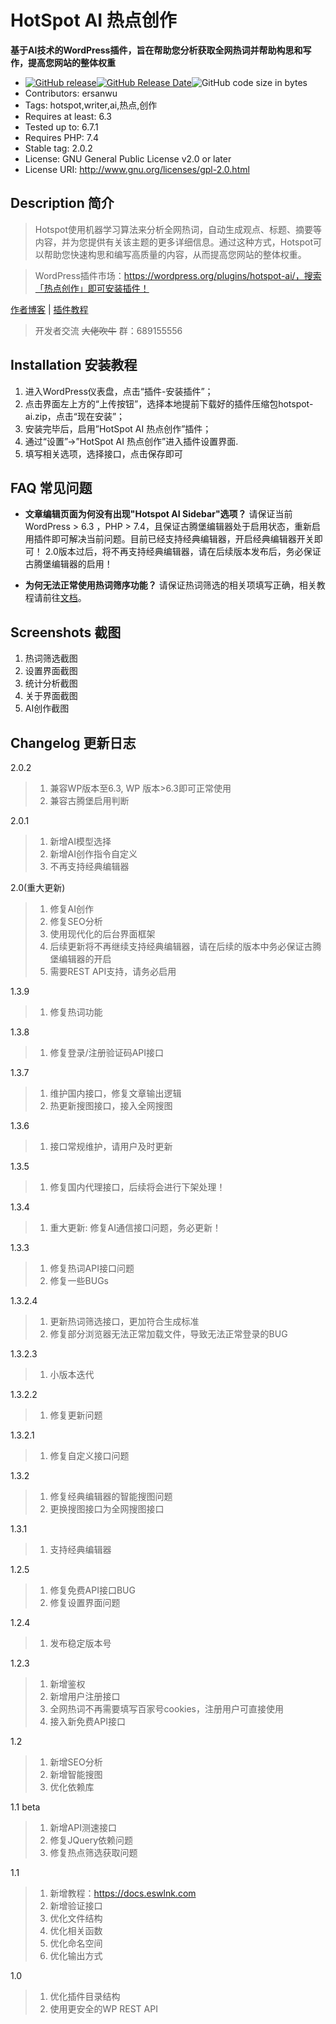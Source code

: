 # HotSpot AI 热点创作
**基于AI技术的WordPress插件，旨在帮助您分析获取全网热词并帮助构思和写作，提高您网站的整体权重**

- [![GitHub release](https://img.shields.io/github/v/release/Eswink/HotSpot-AI.svg?style=for-the-badge&logo=appveyor)](https://github.com/Eswink/HotSpot-AI/releases/latest)[![GitHub Release Date](https://img.shields.io/github/release-date/Eswink/HotSpot-AI?style=for-the-badge&logo=appveyor)](https://github.com/Eswink/HotSpot-AI/releases)![GitHub code size in bytes](https://img.shields.io/github/languages/code-size/Eswink/HotSpot-AI?style=for-the-badge&logo=appveyor)
- Contributors: ersanwu
- Tags: hotspot,writer,ai,热点,创作
- Requires at least: 6.3
- Tested up to: 6.7.1
- Requires PHP: 7.4
- Stable tag: 2.0.2
- License: GNU General Public License v2.0 or later
- License URI: http://www.gnu.org/licenses/gpl-2.0.html


## Description 简介 ##

> Hotspot使用机器学习算法来分析全网热词，自动生成观点、标题、摘要等内容，并为您提供有关该主题的更多详细信息。通过这种方式，Hotspot可以帮助您快速构思和编写高质量的内容，从而提高您网站的整体权重。

> WordPress插件市场：https://wordpress.org/plugins/hotspot-ai/，搜索「热点创作」即可安装插件！

[作者博客](https://blog.eswlnk.com "作者博客") | [插件教程](https://docs.eswlnk.com "插件教程")

> 开发者交流 ~~大佬吹牛~~ 群：689155556

## Installation 安装教程

1. 进入WordPress仪表盘，点击“插件-安装插件”；
2. 点击界面左上方的“上传按钮”，选择本地提前下载好的插件压缩包hotspot-ai.zip，点击“现在安装”；
3. 安装完毕后，启用”HotSpot AI 热点创作”插件；
4. 通过“设置”->”HotSpot AI 热点创作”进入插件设置界面.
5. 填写相关选项，选择接口，点击保存即可


## FAQ 常见问题

- **文章编辑页面为何没有出现"Hotspot AI Sidebar"选项？**
请保证当前WordPress > 6.3 ，PHP > 7.4，且保证古腾堡编辑器处于启用状态，重新启用插件即可解决当前问题。目前已经支持经典编辑器，开启经典编辑器开关即可！
2.0版本过后，将不再支持经典编辑器，请在后续版本发布后，务必保证古腾堡编辑器的启用！

- **为何无法正常使用热词筛序功能？**
请保证热词筛选的相关项填写正确，相关教程请前往<a href="https://docs.eswlnk.com" rel="friend" title="Eswlnk docs">文档</a>。

## Screenshots 截图
1. 热词筛选截图
2. 设置界面截图
3. 统计分析截图
4. 关于界面截图
5. AI创作截图

## Changelog 更新日志

2.0.2

> 1. 兼容WP版本至6.3, WP 版本>6.3即可正常使用
> 2. 兼容古腾堡启用判断

2.0.1

> 1. 新增AI模型选择
> 2. 新增AI创作指令自定义
> 3. 不再支持经典编辑器


2.0(重大更新)

> 1. 修复AI创作
> 2. 修复SEO分析
> 3. 使用现代化的后台界面框架
> 4. 后续更新将不再继续支持经典编辑器，请在后续的版本中务必保证古腾堡编辑器的开启
> 5. 需要REST API支持，请务必启用

1.3.9

> 1. 修复热词功能

1.3.8

> 1. 修复登录/注册验证码API接口

1.3.7

> 1. 维护国内接口，修复文章输出逻辑
> 2. 热更新搜图接口，接入全网搜图

1.3.6

> 1. 接口常规维护，请用户及时更新

1.3.5

> 1. 修复国内代理接口，后续将会进行下架处理！


1.3.4

> 1. 重大更新: 修复AI通信接口问题，务必更新！

1.3.3

> 1. 修复热词API接口问题
> 2. 修复一些BUGs

1.3.2.4

> 1. 更新热词筛选接口，更加符合生成标准
> 2. 修复部分浏览器无法正常加载文件，导致无法正常登录的BUG

1.3.2.3

> 1. 小版本迭代


1.3.2.2

> 1. 修复更新问题


1.3.2.1

> 1. 修复自定义接口问题

1.3.2

> 1. 修复经典编辑器的智能搜图问题
> 2. 更换搜图接口为全网搜图接口


1.3.1

> 1. 支持经典编辑器

1.2.5
> 1. 修复免费API接口BUG
> 2. 修复设置界面问题

1.2.4

> 1. 发布稳定版本号

1.2.3

> 1. 新增鉴权
> 2. 新增用户注册接口
> 3. 全网热词不再需要填写百家号cookies，注册用户可直接使用
> 4. 接入新免费API接口

1.2

> 1. 新增SEO分析
> 2. 新增智能搜图
> 3. 优化依赖库



1.1 beta

> 1. 新增API测速接口
> 2. 修复JQuery依赖问题
> 3. 修复热点筛选获取问题

1.1

> 1. 新增教程：https://docs.eswlnk.com
> 2. 新增验证接口
> 3. 优化文件结构
> 4. 优化相关函数
> 5. 优化命名空间
> 6. 优化输出方式 

1.0

> 1. 优化插件目录结构
> 2. 使用更安全的WP REST API

